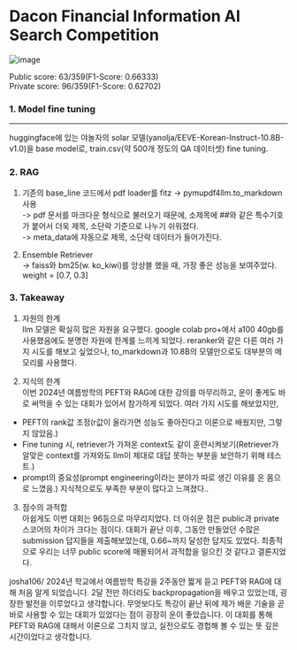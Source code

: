 # Dacon Financial Information AI Search Competition
![image](https://github.com/user-attachments/assets/a9c0b677-cdac-45de-8c55-24b4702da075)

Public score: 63/359(F1-Score: 0.66333)  
Private score: 96/359(F1-Score: 0.62702)  

### 1. Model fine tuning
***********************
 huggingface에 있는 야놀자의 solar 모델(yanolja/EEVE-Korean-Instruct-10.8B-v1.0)을 base model로, train.csv(약 500개 정도의 QA 데이터셋) fine tuning.

### 2. RAG
1. 기존의 base_line 코드에서 pdf loader를 fitz -> pymupdf4llm.to_markdown 사용  
  -> pdf 문서를 마크다운 형식으로 불러오기 때문에, 소제목에 ##와 같은 특수기호가 붙어서 더욱 제목, 소단락 기준으로 나누기 쉬워졌다.  
  -> meta_data에 자동으로 제목, 소단락 데이터가 들어가진다.  

2. Ensemble Retriever  
  -> faiss와 bm25(w. ko_kiwi)를 앙상블 했을 때, 가장 좋은 성능을 보여주었다. weight = [0.7, 0.3]  

### 3. Takeaway
 1. 자원의 한계  
 llm 모델은 확실히 많은 자원을 요구했다. google colab pro+에서 a100 40gb를 사용했음에도 분명한 자원에 한계를 느끼게 되었다. reranker와 같은 다른 여러 가지 시도를 해보고 싶었으나, to_markdown과 10.8B의 모델만으로도 대부분의 메모리를 사용했다.
 
 2. 지식의 한계  
 이번 2024년 여름방학의 PEFT와 RAG에 대한 강의를 마무리하고, 운이 좋게도 바로 써먹을 수 있는 대회가 있어서 참가하게 되었다. 여러 가지 시도를 해보았지만,
 - PEFT의 rank값 조정(r값이 올라가면 성능도 좋아진다고 이론으로 배웠지만, 그렇지 않았음.)
 - Fine tuning 시, retriever가 가져온 context도 같이 훈련시켜보기(Retriever가 알맞은 context를 가져와도 llm이 제대로 대답 못하는 부분을 보안하기 위해 테스트.)
 - prompt의 중요성(prompt engineering이라는 분야가 따로 생긴 이유를 온 몸으로 느꼈음.)
지식적으로도 부족한 부분이 많다고 느껴졌다..

 3. 점수의 과적합  
 아쉽게도 이번 대회는 96등으로 마무리지었다. 더 아쉬운 점은 public과 private 스코어의 차이가 크다는 점이다. 대회가 끝난 이후, 그동안 만들었던 수많은 submission 답지들을 제출해보았는데, 0.66~까지 달성한 답지도 있었다. 최종적으로 우리는 너무 public score에 매몰되어서 과적합을 일으킨 것 같다고 결론지었다.



josha106/ 2024년 학교에서 여름방학 특강을 2주동안 짧게 듣고 PEFT와 RAG에 대해 처음 알게 되었습니다. 2달 전만 하더라도 backpropagation을 배우고 있었는데, 굉장한 발전을 이루었다고 생각합니다. 무엇보다도 특강이 끝난 뒤에 제가 배운 기술을 곧바로 사용할 수 있는 대회가 있었다는 점이 굉장히 운이 좋았습니다. 이 대회를 통해 PEFT와 RAG에 대해서 이론으로 그치지 않고, 실전으로도 경헙해 볼 수 있는 뜻 깊은 시간이었다고 생각합니다.
